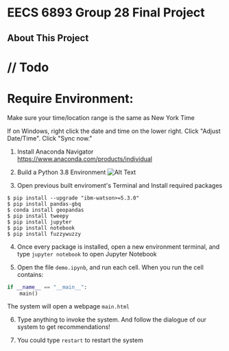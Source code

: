 # EECS 6893 Group 28 Final Project

## About This Project 
// Todo
================
# Require Environment:
Make sure your time/location range is the same as New York Time

If on Windows, right click the date and time on the lower right.
Click "Adjust Date/Time".
Click "Sync now."

1. Install Anaconda Navigator
https://www.anaconda.com/products/individual


2. Build a Python 3.8 Environment
![Alt Text](gifs/Instruction_anaconda.gif)

3. Open previous built enviroment's Terminal and Install required packages
```
$ pip install --upgrade "ibm-watson>=5.3.0"
$ pip install pandas-gbq
$ conda install geopandas
$ pip install tweepy
$ pip install jupyter
$ pip install notebook
$ pip install fuzzywuzzy
```

4. Once every package is installed, open a new environment terminal, and type ``` jupyter notebook ``` to open Jupyter Notebook

5. Open the file ```demo.ipynb```, and run each cell. When you run the cell contains:
~~~python
if __name__ == "__main__":
    main()
~~~
The system will open a webpage ```main.html```

6. Type anything to invoke the system. And follow the dialogue of our system to get recommendations!

7. You could type ```restart``` to restart the system 

